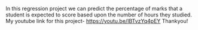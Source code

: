 In this regression project we can predict the percentage of marks that a student is expected to score based upon the number of hours they studied.
My youtube link for this project-
https://youtu.be/IBTvzYq4pEY
Thankyou!
